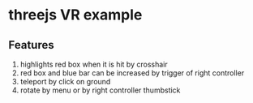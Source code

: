 # threejs VR example

## Features
 1) highlights red box when it is hit by crosshair
 2) red box and blue bar can be increased by trigger of right controller
 3) teleport by click on ground
 4) rotate by menu or by right controller thumbstick
 
